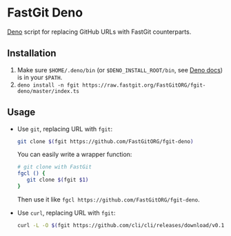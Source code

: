 # FastGit Deno

[Deno](https://deno.land/) script for replacing GitHub URLs with FastGit counterparts.

## Installation

1. Make sure `$HOME/.deno/bin` (or `$DENO_INSTALL_ROOT/bin`, see [Deno docs](https://deno.land/manual/tools/script_installer)) is in your `$PATH`.
2. `deno install -n fgit https://raw.fastgit.org/FastGitORG/fgit-deno/master/index.ts`

## Usage

- Use `git`, replacing URL with `fgit`:

  ```sh
  git clone $(fgit https://github.com/FastGitORG/fgit-deno)
  ```

  You can easily write a wrapper function:

  ```sh
  # git clone with FastGit
  fgcl () {
     git clone $(fgit $1)
  }
  ```

  Then use it like `fgcl https://github.com/FastGitORG/fgit-deno`.

- Use `curl`, replacing URL with `fgit`:

  ```sh
  curl -L -O $(fgit https://github.com/cli/cli/releases/download/v0.12.0/gh_0.12.0_linux_amd64.tar.gz)
  ```

